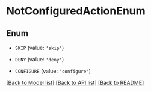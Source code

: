 # NotConfiguredActionEnum


## Enum

* `SKIP` (value: `'skip'`)

* `DENY` (value: `'deny'`)

* `CONFIGURE` (value: `'configure'`)

[[Back to Model list]](../README.md#documentation-for-models) [[Back to API list]](../README.md#documentation-for-api-endpoints) [[Back to README]](../README.md)


